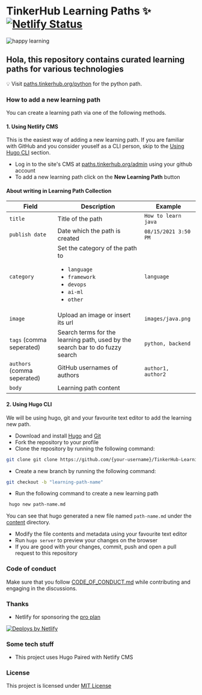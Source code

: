 # TinkerHub Learning Paths :sparkles: [![Netlify Status](https://api.netlify.com/api/v1/badges/562e1c1a-0f23-4d27-92cf-4be923e8ef91/deploy-status)](https://app.netlify.com/sites/th-learn/deploys)

![happy learning](https://user-images.githubusercontent.com/8397274/114326193-3774f480-9b51-11eb-88d3-e899e5673e98.jpg)

## Hola, this repository contains curated learning paths for various technologies

:bulb: Visit [paths.tinkerhub.org/python](https://paths.tinkerhub.org/python) for the python path.

### How to add a new learning path
You can create a learning path via one of the following methods.

#### 1. Using Netlify CMS
This is the easiest way of adding a new learning path. If you are familiar with GitHub and you consider youself as a CLI person, skip to the [Using Hugo CLI](#2-using-hugo-cli) section.

- Log in to the site's CMS at [paths.tinkerhub.org/admin](https://paths.tinkerhub.org/admin) using your github account
- To add a new learning path click on the **New Learning Path** button

#### About writing in Learning Path Collection

| Field                       | Description                                                                                                                       | Example              |
| --------------------------- | --------------------------------------------------------------------------------------------------------------------------------- | -------------------- |
| `title`                     | Title of the path                                                                                                                 | `How to learn java`  |
| `publish date`              | Date which the path is created                                                                                                    | `08/15/2021 3:50 PM` |
| `category`                  | Set the category of the path to <ul><li>`language`</li><li>`framework`</li><li>`devops`</li><li>`ai-ml`</li><li>`other`</li></ul> | `language`           |
| `image`                     | Upload an image or insert its url                                                                                                 |     `images/java.png`         |
| `tags` (comma seperated)    | Search terms for the learning path, used by the search bar to do fuzzy search                                                     | `python, backend`    |
| `authors` (comma seperated) | GitHub usernames of authors                                                                                                       | `author1, author2`   |
| `body` | Learning path content                                                                                                                                  |                      |

#### 2. Using Hugo CLI
We will be using hugo, git and your favourite text editor to add the learning new path.

- Download and install [Hugo](https://gohugo.io/) and [Git](https://git-scm.com/)
- Fork the repository to your profile
- Clone the repository by running the following command:
```bash
git clone git clone https://github.com/{your-username}/TinkerHub-Learning-Paths.git
```
- Create a new branch by running the following command:
```bash
git checkout -b "learning-path-name"
```
- Run the following command to create a new learning path
```bash
 hugo new path-name.md
```
You can see that hugo generated a new file named `path-name.md` under the [content](./content) directory.

- Modify the file contents and metadata using your favourite text editor
- Run `hugo server` to preview your changes on the browser
- If you are good with your changes, commit, push and open a pull request to this repository

### Code of conduct
Make sure that you follow [CODE_OF_CONDUCT.md](CODE_OF_CONDUCT.md) while contributing and engaging in the discussions.

### Thanks
- Netlify for sponsoring the [pro plan](https://www.netlify.com/pricing/)
<a href="https://www.netlify.com">
  <img src="https://www.netlify.com/img/global/badges/netlify-color-accent.svg" alt="Deploys by Netlify" />
</a>

### Some tech stuff
- This project uses Hugo Paired with Netlify CMS

### License

This project is licensed under [MIT License](LICENSE)
